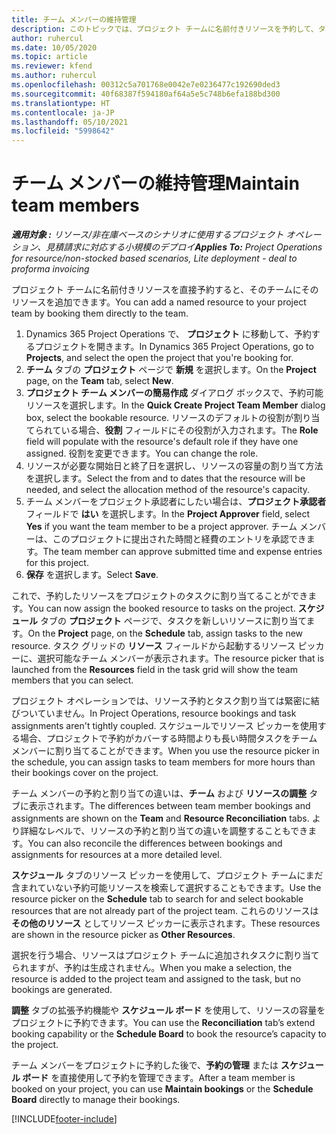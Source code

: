 ```yaml
---
title: チーム メンバーの維持管理
description: このトピックでは、プロジェクト チームに名前付きリソースを予約して、タスクに割り当てる方法を説明します。
author: ruhercul
ms.date: 10/05/2020
ms.topic: article
ms.reviewer: kfend
ms.author: ruhercul
ms.openlocfilehash: 00312c5a701768e0042e7e0236477c192690ded3
ms.sourcegitcommit: 40f68387f594180af64a5e5c748b6efa188bd300
ms.translationtype: HT
ms.contentlocale: ja-JP
ms.lasthandoff: 05/10/2021
ms.locfileid: "5998642"
---
```

# <a name="maintain-team-members"></a><span data-ttu-id="d2d6b-103">チーム メンバーの維持管理</span><span class="sxs-lookup"><span data-stu-id="d2d6b-103">Maintain team members</span></span>

<span data-ttu-id="d2d6b-104">_**適用対象 :** リソース/非在庫ベースのシナリオに使用するプロジェクト オペレーション、見積請求に対応する小規模のデプロイ_</span><span class="sxs-lookup"><span data-stu-id="d2d6b-104">_**Applies To:** Project Operations for resource/non-stocked based scenarios, Lite deployment - deal to proforma invoicing_</span></span>

<span data-ttu-id="d2d6b-105">プロジェクト チームに名前付きリソースを直接予約すると、そのチームにそのリソースを追加できます。</span><span class="sxs-lookup"><span data-stu-id="d2d6b-105">You can add a named resource to your project team by booking them directly to the team.</span></span>

1. <span data-ttu-id="d2d6b-106">Dynamics 365 Project Operations で、 **プロジェクト** に移動して、予約するプロジェクトを開きます。</span><span class="sxs-lookup"><span data-stu-id="d2d6b-106">In Dynamics 365 Project Operations, go to **Projects**, and select the open the project that you're booking for.</span></span>
2. <span data-ttu-id="d2d6b-107">**チーム** タブの **プロジェクト** ページで **新規** を選択します。</span><span class="sxs-lookup"><span data-stu-id="d2d6b-107">On the **Project** page, on the **Team** tab, select **New**.</span></span> 
3. <span data-ttu-id="d2d6b-108">**プロジェクト チーム メンバーの簡易作成** ダイアログ ボックスで、予約可能リソースを選択します。</span><span class="sxs-lookup"><span data-stu-id="d2d6b-108">In the **Quick Create Project Team Member** dialog box, select the bookable resource.</span></span> <span data-ttu-id="d2d6b-109">リソースのデフォルトの役割が割り当てられている場合、**役割** フィールドにその役割が入力されます。</span><span class="sxs-lookup"><span data-stu-id="d2d6b-109">The **Role** field will populate with the resource's default role if they have one assigned.</span></span> <span data-ttu-id="d2d6b-110">役割を変更できます。</span><span class="sxs-lookup"><span data-stu-id="d2d6b-110">You can change the role.</span></span> 
4. <span data-ttu-id="d2d6b-111">リソースが必要な開始日と終了日を選択し、リソースの容量の割り当て方法を選択します。</span><span class="sxs-lookup"><span data-stu-id="d2d6b-111">Select the from and to dates that the resource will be needed, and select the allocation method of the resource's capacity.</span></span> 
5. <span data-ttu-id="d2d6b-112">チーム メンバーをプロジェクト承認者にしたい場合は、**プロジェクト承認者** フィールドで **はい** を選択します。</span><span class="sxs-lookup"><span data-stu-id="d2d6b-112">In the **Project Approver** field, select **Yes** if you want the team member to be a project approver.</span></span> <span data-ttu-id="d2d6b-113">チーム メンバーは、このプロジェクトに提出された時間と経費のエントリを承認できます。</span><span class="sxs-lookup"><span data-stu-id="d2d6b-113">The team member can approve submitted time and expense entries for this project.</span></span> 
6. <span data-ttu-id="d2d6b-114">**保存** を選択します。</span><span class="sxs-lookup"><span data-stu-id="d2d6b-114">Select **Save**.</span></span>

<span data-ttu-id="d2d6b-115">これで、予約したリソースをプロジェクトのタスクに割り当てることができます。</span><span class="sxs-lookup"><span data-stu-id="d2d6b-115">You can now assign the booked resource to tasks on the project.</span></span> <span data-ttu-id="d2d6b-116">**スケジュール** タブの **プロジェクト** ページで、タスクを新しいリソースに割り当てます。</span><span class="sxs-lookup"><span data-stu-id="d2d6b-116">On the **Project** page, on the **Schedule** tab, assign tasks to the new resource.</span></span> <span data-ttu-id="d2d6b-117">タスク グリッドの **リソース** フィールドから起動するリソース ピッカーに、選択可能なチーム メンバーが表示されます。</span><span class="sxs-lookup"><span data-stu-id="d2d6b-117">The resource picker that is launched from the **Resources** field in the task grid will show the team members that you can select.</span></span>


<span data-ttu-id="d2d6b-118">プロジェクト オペレーションでは、リソース予約とタスク割り当ては緊密に結びついていません。</span><span class="sxs-lookup"><span data-stu-id="d2d6b-118">In Project Operations, resource bookings and task assignments aren't tightly coupled.</span></span> <span data-ttu-id="d2d6b-119">スケジュールでリソース ピッカーを使用する場合、プロジェクトで予約がカバーする時間よりも長い時間タスクをチーム メンバーに割り当てることができます。</span><span class="sxs-lookup"><span data-stu-id="d2d6b-119">When you use the resource picker in the schedule, you can assign tasks to team members for more hours than their bookings cover on the project.</span></span>

<span data-ttu-id="d2d6b-120">チーム メンバーの予約と割り当ての違いは、**チーム** および **リソースの調整** タブに表示されます。</span><span class="sxs-lookup"><span data-stu-id="d2d6b-120">The differences between team member bookings and assignments are shown on the **Team** and **Resource Reconciliation** tabs.</span></span> <span data-ttu-id="d2d6b-121">より詳細なレベルで、リソースの予約と割り当ての違いを調整することもできます。</span><span class="sxs-lookup"><span data-stu-id="d2d6b-121">You can also reconcile the differences between bookings and assignments for resources at a more detailed level.</span></span>

<span data-ttu-id="d2d6b-122">**スケジュール** タブのリソース ピッカーを使用して、プロジェクト チームにまだ含まれていない予約可能リソースを検索して選択することもできます。</span><span class="sxs-lookup"><span data-stu-id="d2d6b-122">Use the resource picker on the **Schedule** tab to search for and select bookable resources that are not already part of the project team.</span></span> <span data-ttu-id="d2d6b-123">これらのリソースは **その他のリソース** としてリソース ピッカーに表示されます。</span><span class="sxs-lookup"><span data-stu-id="d2d6b-123">These resources are shown in the resource picker as **Other Resources**.</span></span>

<span data-ttu-id="d2d6b-124">選択を行う場合、リソースはプロジェクト チームに追加されタスクに割り当てられますが、予約は生成されません。</span><span class="sxs-lookup"><span data-stu-id="d2d6b-124">When you make a selection, the resource is added to the project team and assigned to the task, but no bookings are generated.</span></span>

<span data-ttu-id="d2d6b-125">**調整** タブの拡張予約機能や **スケジュール ボード** を使用して、リソースの容量をプロジェクトに予約できます。</span><span class="sxs-lookup"><span data-stu-id="d2d6b-125">You can use the **Reconciliation** tab’s extend booking capability or the **Schedule Board** to book the resource’s capacity to the project.</span></span>

<span data-ttu-id="d2d6b-126">チーム メンバーをプロジェクトに予約した後で、**予約の管理** または **スケジュール ボード** を直接使用して予約を管理できます。</span><span class="sxs-lookup"><span data-stu-id="d2d6b-126">After a team member is booked on your project, you can use **Maintain bookings** or the **Schedule Board** directly to manage their bookings.</span></span>


[!INCLUDE[footer-include](../includes/footer-banner.md)]